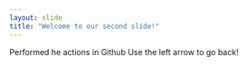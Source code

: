 ```yaml
---
layout: slide
title: "Welcome to our second slide!"
---
```

Performed he actions in Github
Use the left arrow to go back!
